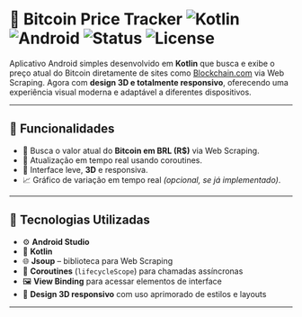 # 📱 Bitcoin Price Tracker ![Kotlin](https://img.shields.io/badge/Kotlin-1.9-blue?logo=kotlin) ![Android](https://img.shields.io/badge/Android-12-brightgreen?logo=android) ![Status](https://img.shields.io/badge/status-em%20desenvolvimento-yellow) ![License](https://img.shields.io/badge/license-MIT-lightgrey)

Aplicativo Android simples desenvolvido em **Kotlin** que busca e exibe o preço atual do Bitcoin diretamente de sites como [Blockchain.com](https://www.blockchain.com/pt/) via Web Scraping. Agora com **design 3D e totalmente responsivo**, oferecendo uma experiência visual moderna e adaptável a diferentes dispositivos.

---

## 📌 Funcionalidades

- 🔎 Busca o valor atual do **Bitcoin em BRL (R$)** via Web Scraping.
- 🔄 Atualização em tempo real usando coroutines.
- 📱 Interface leve, **3D** e responsiva.
- 📈 Gráfico de variação em tempo real *(opcional, se já implementado)*.

---

## 🧰 Tecnologias Utilizadas

- ⚙️ **Android Studio**
- 🧠 **Kotlin**
- 🌐 **Jsoup** – biblioteca para Web Scraping
- 🔁 **Coroutines** (`lifecycleScope`) para chamadas assíncronas
- 🖼️ **View Binding** para acessar elementos de interface
- 🎨 **Design 3D responsivo** com uso aprimorado de estilos e layouts

---
